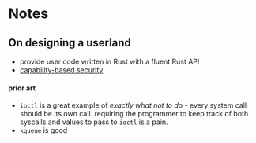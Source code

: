 Notes
=====

On designing a userland
-----------------------

+ provide user code written in Rust with a fluent Rust API
+ [capability-based security](https://en.wikipedia.org/wiki/Capability-based_security)

#### prior art
+ `ioctl` is a great example of _exactly what not to do_ - every system call should be its own call. requiring the programmer to keep track of both syscalls and values to pass to `ioctl` is a pain.
+ `kqueue` is good
